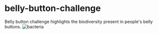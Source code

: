 # belly-button-challenge



Belly button challenge highlights the biodiversity present in people's belly buttons. 
![bacteria](https://user-images.githubusercontent.com/49753517/234937664-d4df7b06-02b1-4f18-9c53-e23a11c6a906.jpg)
